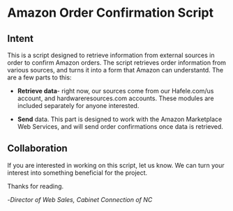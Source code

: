 # Amazon Order Confirmation Script
## Intent
This is a script designed to retrieve information from external sources in order to confirm Amazon orders. The script retrieves order information from various sources, and turns it into a form that Amazon can understantd. 
The are a few parts to this:

* **Retrieve data**- right now, our sources come from our Hafele.com/us account, and hardwareresources.com accounts. These modules are included separately for anyone interested. 

* **Send** data. This part is designed to work with the Amazon Marketplace Web Services, and will send order confirmations once data is retrieved. 
## Collaboration
If you are interested in working on this script, let us know. We can turn your interest into something beneficial for the project. 

Thanks for reading. 

-_Director of Web Sales, Cabinet Connection of NC_